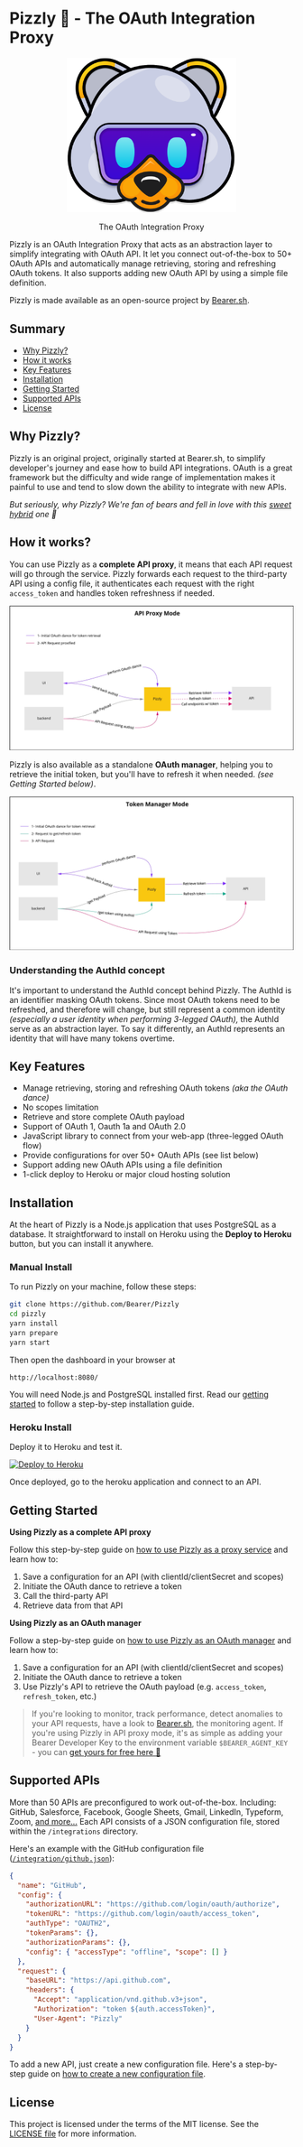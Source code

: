 # Pizzly 🐻 - The OAuth Integration Proxy

<div align="center">

<img src="views/assets/img/logos/pizzly.png?raw=true" width="300">

The OAuth Integration Proxy

<!-- Build badge || License Badge || Heroku badge
[![License: MIT](https://img.shields.io/badge/License-MIT-yellow.svg)](https://opensource.org/licenses/MIT)
-->
</div>

Pizzly is an OAuth Integration Proxy that acts as an abstraction layer to simplify integrating with OAuth API. It let you connect out-of-the-box to 50+ OAuth APIs and automatically manage retrieving, storing and refreshing OAuth tokens. It also supports adding new OAuth API by using a simple file definition.

Pizzly is made available as an open-source project by [Bearer.sh](https://bearer.sh/?ref=pizzly).

## Summary

- [Why Pizzly?](#why-pizzly)
- [How it works](#how-it-works)
- [Key Features](#key-features)
- [Installation](#installation)
- [Getting Started](#getting-started)
- [Supported APIs](#supported-apis)
- [License](#license)

## Why Pizzly?

Pizzly is an original project, originally started at Bearer.sh, to simplify developer's journey and ease how to build API integrations. OAuth is a great framework but the difficulty and wide range of implementation makes it painful to use and tend to slow down the ability to integrate with new APIs.

_But seriously, why Pizzly? We're fan of bears and fell in love with this [sweet hybrid](https://en.wikipedia.org/wiki/Grizzly–polar_bear_hybrid) one 🐻_

## How it works?

You can use Pizzly as a **complete API proxy**, it means that each API request will go through the service. Pizzly forwards each request to the third-party API using a config file, it authenticates each request with the right `access_token` and handles token refreshness if needed.

![Diagram of Pizzly used in the proxy service mode](views/assets/img/docs/pizzly-diagram-api-proxy-mode.jpg?raw=true)

Pizzly is also available as a standalone **OAuth manager**, helping you to retrieve the initial token, but you'll have to refresh it when needed. _(see Getting Started below)_.

![Diagram of Pizzly used in the token manager mode](views/assets/img/docs/pizzly-diagram-token-manager-mode.jpg?raw=true)

### Understanding the **AuthId** concept

It's important to understand the AuthId concept behind Pizzly. The AuthId is an identifier masking OAuth tokens. Since most OAuth tokens need to be refreshed, and therefore will change, but still represent a common identity _(especially a user identity when performing 3-legged OAuth),_ the AuthId serve as an abstraction layer. To say it differently, an AuthId represents an identity that will have many tokens overtime.

## Key Features

- Manage retrieving, storing and refreshing OAuth tokens _(aka the OAuth dance)_
- No scopes limitation
- Retrieve and store complete OAuth payload
- Support of OAuth 1, Oauth 1a and OAuth 2.0
- JavaScript library to connect from your web-app (three-legged OAuth flow)
- Provide configurations for over 50+ OAuth APIs (see list below)
- Support adding new OAuth APIs using a file definition
- 1-click deploy to Heroku or major cloud hosting solution

## Installation

At the heart of Pizzly is a Node.js application that uses PostgreSQL as a database. It straightforward to install on Heroku using the **Deploy to Heroku** button, but you can install it anywhere.

### Manual Install

To run Pizzly on your machine, follow these steps:

```bash
git clone https://github.com/Bearer/Pizzly
cd pizzly
yarn install
yarn prepare
yarn start
```

Then open the dashboard in your browser at

```
http://localhost:8080/
```

You will need Node.js and PostgreSQL installed first. Read our [getting started](https://github.com/Bearer/Pizzly/wiki/Getting-started) to follow a step-by-step installation guide.

### Heroku Install

Deploy it to Heroku and test it.

[![Deploy to Heroku](https://www.herokucdn.com/deploy/button.png)](https://heroku.com/deploy?template=https://github.com/Bearer/Pizzly)

Once deployed, go to the heroku application and connect to an API.

## Getting Started

**Using Pizzly as a complete API proxy**

Follow this step-by-step guide on [how to use Pizzly as a proxy service](https://github.com/Bearer/Pizzly/wiki/TODO) and learn how to:

1. Save a configuration for an API (with clientId/clientSecret and scopes)
2. Initiate the OAuth dance to retrieve a token
3. Call the third-party API
4. Retrieve data from that API

**Using Pizzly as an OAuth manager**

Follow a step-by-step guide on [how to use Pizzly as an OAuth manager](https://github.com/Bearer/Pizzly/wiki/TODO) and learn how to:

1. Save a configuration for an API (with clientId/clientSecret and scopes)
2. Initiate the OAuth dance to retrieve a token
3. Use Pizzly's API to retrieve the OAuth payload (e.g. `access_token`, `refresh_token`, etc.)

> If you're looking to monitor, track performance, detect anomalies to your API requests, have a look to [Bearer.sh](https://bearer.sh/?ref=pizzly), the monitoring agent. If you're using Pizzly in API proxy mode, it's as simple as adding your Bearer Developer Key to the environment variable `$BEARER_AGENT_KEY` - you can [get yours for free here 🚀](https://bearer.sh/?ref=pizzly)

## Supported APIs

More than 50 APIs are preconfigured to work out-of-the-box. Including: GitHub, Salesforce, Facebook, Google Sheets, Gmail, LinkedIn, Typeform, Zoom, [and more...](/integrations) Each API consists of a JSON configuration file, stored within the `/integrations` directory.

Here's an example with the GitHub configuration file ([`/integration/github.json`](integrations/github.json)):

```json
{
  "name": "GitHub",
  "config": {
    "authorizationURL": "https://github.com/login/oauth/authorize",
    "tokenURL": "https://github.com/login/oauth/access_token",
    "authType": "OAUTH2",
    "tokenParams": {},
    "authorizationParams": {},
    "config": { "accessType": "offline", "scope": [] }
  },
  "request": {
    "baseURL": "https://api.github.com",
    "headers": {
      "Accept": "application/vnd.github.v3+json",
      "Authorization": "token ${auth.accessToken}",
      "User-Agent": "Pizzly"
    }
  }
}
```

To add a new API, just create a new configuration file. Here's a step-by-step guide on [how to create a new configuration file](https://github.com/Bearer/Pizzly/wiki/TODO).

## License

This project is licensed under the terms of the MIT license. See the [LICENSE file](LICENSE.md) for more information.
